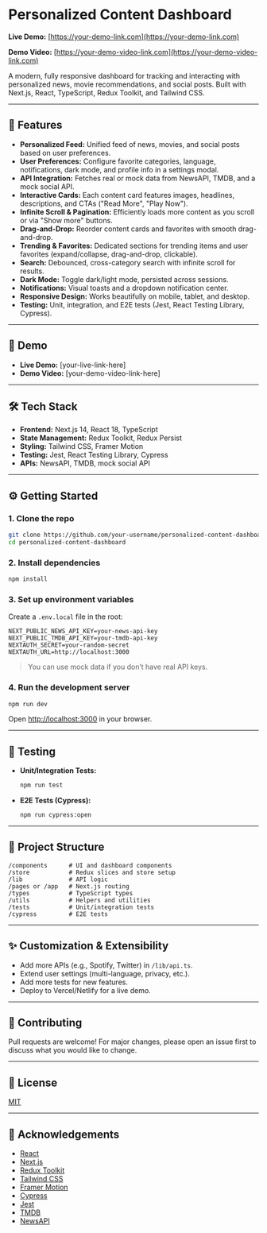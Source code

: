 # Personalized Content Dashboard

**Live Demo:** [https://your-demo-link.com](https://your-demo-link.com)

**Demo Video:** [https://your-demo-video-link.com](https://your-demo-video-link.com)

A modern, fully responsive dashboard for tracking and interacting with personalized news, movie recommendations, and social posts. Built with Next.js, React, TypeScript, Redux Toolkit, and Tailwind CSS.

---

## 🚀 Features

- **Personalized Feed:** Unified feed of news, movies, and social posts based on user preferences.
- **User Preferences:** Configure favorite categories, language, notifications, dark mode, and profile info in a settings modal.
- **API Integration:** Fetches real or mock data from NewsAPI, TMDB, and a mock social API.
- **Interactive Cards:** Each content card features images, headlines, descriptions, and CTAs ("Read More", "Play Now").
- **Infinite Scroll & Pagination:** Efficiently loads more content as you scroll or via "Show more" buttons.
- **Drag-and-Drop:** Reorder content cards and favorites with smooth drag-and-drop.
- **Trending & Favorites:** Dedicated sections for trending items and user favorites (expand/collapse, drag-and-drop, clickable).
- **Search:** Debounced, cross-category search with infinite scroll for results.
- **Dark Mode:** Toggle dark/light mode, persisted across sessions.
- **Notifications:** Visual toasts and a dropdown notification center.
- **Responsive Design:** Works beautifully on mobile, tablet, and desktop.
- **Testing:** Unit, integration, and E2E tests (Jest, React Testing Library, Cypress).

---

## 📸 Demo

- **Live Demo:** [your-live-link-here]
- **Demo Video:** [your-demo-video-link-here]

---

## 🛠️ Tech Stack

- **Frontend:** Next.js 14, React 18, TypeScript
- **State Management:** Redux Toolkit, Redux Persist
- **Styling:** Tailwind CSS, Framer Motion
- **Testing:** Jest, React Testing Library, Cypress
- **APIs:** NewsAPI, TMDB, mock social API

---

## ⚙️ Getting Started

### 1. Clone the repo
```bash
git clone https://github.com/your-username/personalized-content-dashboard.git
cd personalized-content-dashboard
```

### 2. Install dependencies
```bash
npm install
```

### 3. Set up environment variables
Create a `.env.local` file in the root:
```
NEXT_PUBLIC_NEWS_API_KEY=your-news-api-key
NEXT_PUBLIC_TMDB_API_KEY=your-tmdb-api-key
NEXTAUTH_SECRET=your-random-secret
NEXTAUTH_URL=http://localhost:3000
```
> You can use mock data if you don’t have real API keys.

### 4. Run the development server
```bash
npm run dev
```
Open [http://localhost:3000](http://localhost:3000) in your browser.

---

## 🧪 Testing

- **Unit/Integration Tests:**
  ```bash
  npm run test
  ```
- **E2E Tests (Cypress):**
  ```bash
  npm run cypress:open
  ```

---

## 📁 Project Structure

```
/components      # UI and dashboard components
/store           # Redux slices and store setup
/lib             # API logic
/pages or /app   # Next.js routing
/types           # TypeScript types
/utils           # Helpers and utilities
/tests           # Unit/integration tests
/cypress         # E2E tests
```

---

## ✨ Customization & Extensibility
- Add more APIs (e.g., Spotify, Twitter) in `/lib/api.ts`.
- Extend user settings (multi-language, privacy, etc.).
- Add more tests for new features.
- Deploy to Vercel/Netlify for a live demo.

---

## 🤝 Contributing
Pull requests are welcome! For major changes, please open an issue first to discuss what you would like to change.

---

## 📄 License
[MIT](LICENSE)

---

## 🙏 Acknowledgements
- [React](https://react.dev/)
- [Next.js](https://nextjs.org/)
- [Redux Toolkit](https://redux-toolkit.js.org/)
- [Tailwind CSS](https://tailwindcss.com/)
- [Framer Motion](https://www.framer.com/motion/)
- [Cypress](https://www.cypress.io/)
- [Jest](https://jestjs.io/)
- [TMDB](https://www.themoviedb.org/)
- [NewsAPI](https://newsapi.org/) 